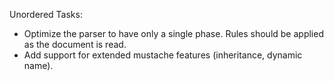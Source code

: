 Unordered Tasks:

* Optimize the parser to have only a single phase. Rules should be applied as the
  document is read.
* Add support for extended mustache features (inheritance, dynamic name).
